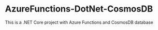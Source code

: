 # AzureFunctions-DotNet-CosmosDB
This is a .NET Core project with Azure Functions and CosmosDB database